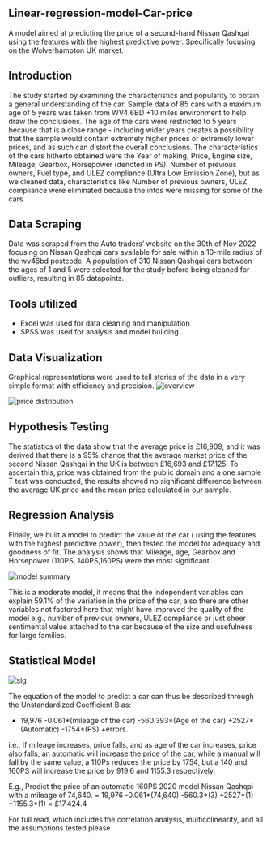 ## Linear-regression-model-Car-price
A model aimed at predicting the price of a second-hand Nissan Qashqai using the features with the highest predictive power. Specifically focusing on the Wolverhampton UK market.
## Introduction
The study started by examining the characteristics and popularity to obtain a general understanding of the car. Sample data of 85 cars with a maximum age of 5 years was taken from WV4 6BD +10 miles environment to help draw the conclusions. The age of the cars were restricted to 5 years because that is a close range - including wider years creates a possibility that the sample would contain extremely higher prices or extremely lower prices, and as such can distort the overall conclusions. 
The characteristics of the cars hitherto obtained were the Year of making, Price, Engine size, Mileage, Gearbox, Horsepower (denoted in PS), Number of previous owners, Fuel type, and ULEZ compliance (Ultra Low Emission Zone), but as we cleaned data, characteristics like Number of previous owners, ULEZ compliance were eliminated because the infos were missing for some of the cars. 
## Data Scraping
Data was scraped from the Auto traders’ website on the 30th of Nov 2022 focusing on Nissan Qashqai cars available for sale within a 10-mile radius of the wv46bd postcode. A population of 310 Nissan Qashqai cars between the ages of 1 and 5 were selected for the study before being cleaned for outliers, resulting in 85 datapoints.
## Tools utilized
- Excel was used for data cleaning and manipulation 
- SPSS was used for analysis and model building . 
## Data Visualization
Graphical representations were used to tell stories of the data in a very simple format with efficiency and precision.
![overview](https://user-images.githubusercontent.com/122166125/231163711-1f52d1b8-b4b6-405d-a205-4e881937290f.png)

![price distribution](https://user-images.githubusercontent.com/122166125/231164567-faa211b9-82f6-4bbd-bedc-ac745b5b4c75.png)
## Hypothesis Testing 
The statistics of the data show that the average price is £16,909, and it was derived that there is a 95% chance that the average market price of the second Nissan Qashqai in the UK is between £16,693 and £17,125. To ascertain this, price was obtained from the public domain and a one sample T test was conducted, the results showed no significant difference between the average UK price and the mean price calculated in our sample.
## Regression Analysis 
Finally, we built a model to predict the value of the car ( using the features with the highest predictive power), then tested the model for adequacy and goodness of fit. The analysis shows that Mileage, age, Gearbox and Horsepower (110PS, 140PS,160PS) were the most significant.

![model summary](https://user-images.githubusercontent.com/122166125/231270393-d298b6bb-6dcc-48c3-aa39-b7fec8608747.png)

This is a moderate model, it means that the independent variables can explain 59.1% of the variation in the price of the car, also there are other variables not factored here that might have improved the quality of the model e.g., number of previous owners, ULEZ compliance or just sheer sentimental value attached to the car because of the size and usefulness for large families. 
## Statistical Model

![sig](https://user-images.githubusercontent.com/122166125/231777807-441862b8-38bd-43f3-a0de-e11548b1e563.png)

The equation of the model to predict a car can thus be described through the Unstandardized Coefficient B as:


- 19,976 -0.061*(mileage of the car) -560.393*(Age of the car) +2527*(Automatic) -1754*(PS) +errors. 

i.e., If mileage increases, price falls, and as age of the car increases, price also falls, an automatic will increase the price of the car, while a manual will fall by the same value, a 110Ps reduces the price by 1754, but a 140 and 160PS will increase the price by 919.6 and 1155.3 respectively. 

E.g., Predict the price of an automatic 160PS 2020 model Nissan Qashqai with a mileage of 74,640. 
= 19,976 -0.061*(74,640) -560.3*(3) +2527*(1) +1155.3*(1) 
= £17,424.4 

For full read, which includes the correlation analysis, multicolinearity, and all the assumptions tested please

